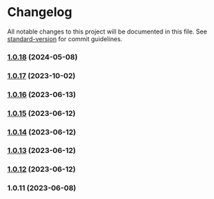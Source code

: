 # Changelog

All notable changes to this project will be documented in this file. See [standard-version](https://github.com/conventional-changelog/standard-version) for commit guidelines.

### [1.0.18](https://github.com/cpiber/epub-gen-memory/compare/v1.0.17...v1.0.18) (2024-05-08)

### [1.0.17](https://github.com/cpiber/epub-gen-memory/compare/v1.0.16...v1.0.17) (2023-10-02)

### [1.0.16](https://github.com/cpiber/epub-gen-memory/compare/v1.0.15...v1.0.16) (2023-06-13)

### [1.0.15](https://github.com/cpiber/epub-gen-memory/compare/v1.0.14...v1.0.15) (2023-06-12)

### [1.0.14](https://github.com/cpiber/epub-gen-memory/compare/v1.0.13...v1.0.14) (2023-06-12)

### [1.0.13](https://github.com/cpiber/epub-gen-memory/compare/v1.0.12...v1.0.13) (2023-06-12)

### [1.0.12](https://github.com/cpiber/epub-gen-memory/compare/v1.0.11...v1.0.12) (2023-06-12)

### 1.0.11 (2023-06-08)
